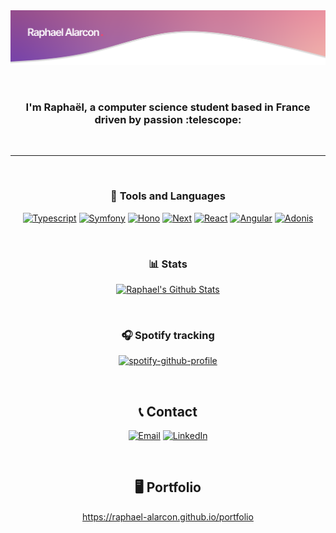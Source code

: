 <img src="https://raw.githubusercontent.com/Densetsuuu/Densetsuuu/master/img/header.png" alt="Header of readme">

<a id="readme-top"></a>

<br>

<h3 align="center">I'm <b>Raphaël</b>, a computer science student based in France <b>driven by passion</b> :telescope:</h3>

<br>

***

<br>

<div align="center">
  
  ### 📑 Tools and Languages
  
  [![Typescript][Typescript]][Typescript-url]
  [![Symfony][Symfony]][Symfony-url]
  [![Hono][Hono.js]][Hono-url]
  [![Next][Next.js]][Next-url]
  [![React][React.js]][React-url]
  [![Angular][Angular.js]][Angular-url]
  [![Adonis][Adonis.js]][Adonis-url]

</div>

<br>

<div align="center">

  ### 📊 Stats
  
  [![Raphael's Github Stats](https://github-readme-stats.vercel.app/api?username=raphael-alarcon&bg_color=30,e96443,904e95&title_color=fff&text_color=fff)](https://github.com/anuraghazra/github-readme-stats)

</div>

<br>

<div align="center">
  
  ### 🎧 Spotify tracking
  
  [![spotify-github-profile](https://spotify-github-profile.kittinanx.com/api/view?uid=cpnu4elr9dflxa8env6s2z8fq&cover_image=true&theme=default&show_offline=false)](https://github.com/kittinan/spotify-github-profile)

</div>

<br>

<div align="center">
  
  ## 📞 Contact
  
  [![Email][Email]][Email-url]
  [![LinkedIn][LinkedIn]][LinkedIn-url]

</div>

<br>

<div align="center">

  ## 🖥 Portfolio
  
  https://raphael-alarcon.github.io/portfolio

</div>

<!-- MARKDOWN LINKS & IMAGES -->
[Typescript]: https://img.shields.io/badge/typescript-3178C6?style=for-the-badge&logo=typescript&logoColor=white
[Typescript-url]: https://www.typescriptlang.org/
[Symfony]: https://img.shields.io/badge/symfony-000000?style=for-the-badge&logo=symfony&logoColor=white
[Symfony-url]: https://hono.dev/
[Hono.js]: https://img.shields.io/badge/hono-E36002?style=for-the-badge&logo=hono&logoColor=white
[Hono-url]: https://symfony.com/
[Next.js]: https://img.shields.io/badge/next.js-000000?style=for-the-badge&logo=nextdotjs&logoColor=white
[Next-url]: https://nextjs.org/
[React.js]: https://img.shields.io/badge/react.js-20232A?style=for-the-badge&logo=react&logoColor=61DAFB
[React-url]: https://react.dev/
[Angular.js]: https://img.shields.io/badge/Angular-DD0031?style=for-the-badge&logo=angular&logoColor=white
[Angular-url]: https://angular.io/
[Adonis.js]: https://img.shields.io/badge/AdonisJs-5A45FF?style=for-the-badge&logo=adonisjs&logoColor=white
[Adonis-url]: https://adonisjs.com/

[Email]: https://img.shields.io/badge/raph.alarcon1@gmail.com-323330?style=for-the-badge&logo=gmail&logoColor=EA4335
[Email-url]: mailto:raph.alarcon1@gmail.com
[LinkedIn]: https://img.shields.io/badge/Raphaël%20ALARCON-323330?style=for-the-badge&logo=linkedin&logoColor=0A66C2
[LinkedIn-url]: https://www.linkedin.com/in/raphael-alarcon/
